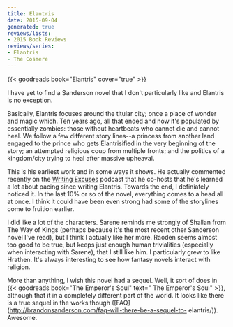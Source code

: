 ```yaml
---
title: Elantris
date: 2015-09-04
generated: true
reviews/lists:
- 2015 Book Reviews
reviews/series:
- Elantris
- The Cosmere
---
```

{{< goodreads book="Elantris" cover="true" >}}

I have yet to find a Sanderson novel that I don't particularly like and Elantris is no exception.  

Basically, Elantris focuses around the titular city; once a place of wonder and magic which. Ten years ago, all that ended and now it's populated by essentially zombies: those without heartbeats who cannot die and cannot heal. We follow a few different story lines--a princess from another land engaged to the prince who gets Elantrisified in the very beginning of the story; an attempted religious coup from multiple fronts; and the politics of a kingdom/city trying to heal after massive upheaval.  

<!--more-->

This is his earliest work and in some ways it shows. He actually commented recently on the [Writing Excuses](http://www.writingexcuses.com/) podcast that he co-hosts that he's learned a lot about pacing since writing Elantris. Towards the end, I definiately noticed it. In the last 10% or so of the novel, everything comes to a head all at once. I think it could have been even strong had some of the storylines come to fruition earlier.  

I did like a lot of the characters. Sarene reminds me strongly of Shallan from The Way of Kings (perhaps because it's the most recent other Sanderson novel I've read), but I think I actually like her more. Raoden seems almost too good to be true, but keeps just enough human trivialities (especially when interacting with Sarene), that I still like him. I particularly grew to like Hrathen. It's always interesting to see how fantasy novels interact with religion.  

More than anything, I wish this novel had a sequel. Well, it sort of does in {{< goodreads book="The Emperor's Soul" text=" The Emperor's Soul" >}}, although that it in a completely different part of the world. It looks like there is a true sequel in the works though ([FAQ](http://brandonsanderson.com/faq-will-there-be-a-sequel-to- elantris/)). Awesome.


